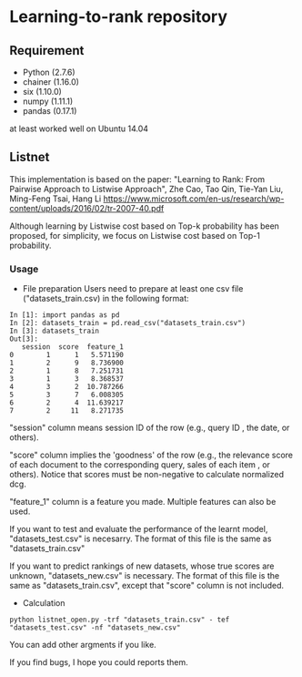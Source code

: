 # Learning-to-rank repository

## Requirement
- Python (2.7.6)
- chainer  (1.16.0)
- six (1.10.0)
- numpy (1.11.1)
- pandas (0.17.1)

at least worked well on Ubuntu 14.04

## Listnet
This implementation is based on the paper: "Learning to Rank: From Pairwise Approach to Listwise Approach", Zhe Cao, Tao Qin, Tie-Yan Liu, Ming-Feng Tsai, Hang Li https://www.microsoft.com/en-us/research/wp-content/uploads/2016/02/tr-2007-40.pdf

Although learning by Listwise cost based on Top-k probability has been proposed, for simplicity, we focus on Listwise cost based on Top-1 probability.

### Usage
- File preparation
Users need to prepare at least one csv file ("datasets_train.csv) in the following format:
```
In [1]: import pandas as pd
In [2]: datasets_train = pd.read_csv("datasets_train.csv")
In [3]: datasets_train
Out[3]: 
   session  score  feature_1
0        1      1   5.571190
1        2      9   8.736900
2        1      8   7.251731
3        1      3   8.368537
4        3      2  10.787266
5        3      7   6.008305
6        2      4  11.639217
7        2     11   8.271735
```

"session" column means session ID of the row (e.g., query ID , the date, or others).

"score" column implies the 'goodness' of the row (e.g., the relevance score of each document to the corresponding query, sales of each item , or others). Notice that scores must be non-negative to calculate normalized dcg.

"feature_1" column is a feature you made. Multiple features can also be used.

If you want to test and evaluate the performance of the learnt model, "datasets_test.csv" is necesarry. The format of this file is the same as "datasets_train.csv"

If you want to predict rankings of new datasets, whose true scores are unknown, "datasets_new.csv" is necessary. The format of this file is the same as "datasets_train.csv", except that "score" column is not included.

- Calculation
```
python listnet_open.py -trf "datasets_train.csv" - tef "datasets_test.csv" -nf "datasets_new.csv"
```

You can add other argments if you like.


If you find bugs, I hope you could reports them.
